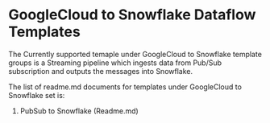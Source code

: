 # GoogleCloud to Snowflake Dataflow Templates

The Currently supported temaple under GoogleCloud to Snowflake template groups is a Streaming pipeline which ingests data from Pub/Sub subscription and outputs the messages into Snowflake. 

The list of readme.md documents for templates under GoogleCloud to Snowflake set is:

1. PubSub to Snowflake (Readme.md)
